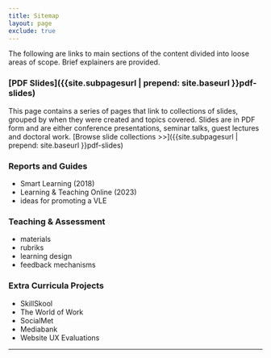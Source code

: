 ```yaml
---
title: Sitemap
layout: page
exclude: true
---
```





The following are links to main sections of the content divided into loose areas of scope. Brief explainers are provided. 

### [PDF Slides]({{site.subpagesurl | prepend: site.baseurl }}pdf-slides) 
This page contains a series of pages that link to collections of slides, grouped by when they were created and topics covered. Slides are in PDF form and are either conference presentations, seminar talks, guest lectures and doctoral work. [Browse slide collections >>]({{site.subpagesurl | prepend: site.baseurl }}pdf-slides) 


### Reports and Guides

- Smart Learning (2018)
- Learning & Teaching Online (2023)
- ideas for promoting a VLE


### Teaching & Assessment 

- materials
- rubriks
- learning design
- feedback mechanisms 

### Extra Curricula Projects

- SkillSkool
- The World of Work
- SocialMet
- Mediabank
- Website UX Evaluations






---